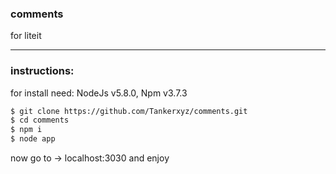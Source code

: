 ### comments
for liteit

----

### instructions:

for install need: NodeJs v5.8.0, Npm v3.7.3

```sh
$ git clone https://github.com/Tankerxyz/comments.git
$ cd comments
$ npm i
$ node app
```

now go to -> localhost:3030 and enjoy 



